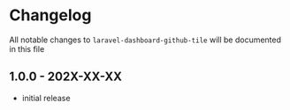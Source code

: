 # Changelog

All notable changes to `laravel-dashboard-github-tile` will be documented in this file

## 1.0.0 - 202X-XX-XX

- initial release
